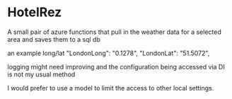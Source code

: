 # HotelRez

A small pair of azure functions that pull in the weather data for a selected area and saves them to a sql db

an example long/lat 
"LondonLong": "0.1278",
"LondonLat": "51.5072",

logging might need improving and the configuration being accessed via DI is not my usual method

I would prefer to use a model to limit the access to other local settings. 

